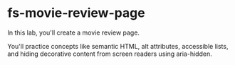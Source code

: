 # fs-movie-review-page

In this lab, you'll create a movie review page.

You'll practice concepts like semantic HTML, alt attributes, accessible lists, and hiding decorative content from screen readers using aria-hidden.